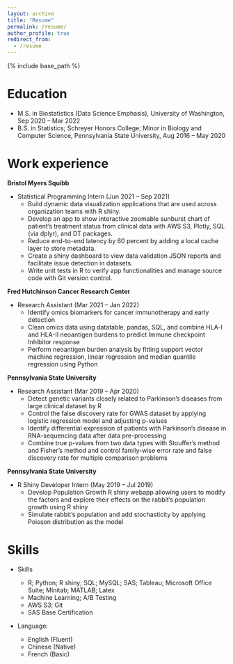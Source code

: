 ```yaml
---
layout: archive
title: "Resume"
permalink: /resume/
author_profile: true
redirect_from:
  - /resume
---
```


{% include base_path %}

Education
======
* M.S. in Biostatistics (Data Science Emphasis), University of Washington, Sep 2020 – Mar 2022
* B.S. in Statistics; Schreyer Honors College; Minor in Biology and Computer Science, Pennsylvania State University, Aug 2016 – May 2020


Work experience
======
**Bristol Myers Squibb**
* Statistical Programming Intern (Jun 2021 – Sep 2021)
  * Build dynamic data visualization applications that are used across organization teams with R shiny.
  * Develop an app to show interactive zoomable sunburst chart of patient’s treatment status from clinical data with AWS S3, Plotly, SQL (via dplyr), and DT packages.
  * Reduce end-to-end latency by 60 percent by adding a local cache layer to store metadata.
  * Create a shiny dashboard to view data validation JSON reports and facilitate issue detection in datasets.
  * Write unit tests in R to verify app functionalities and manage source code with Git version control.

**Fred Hutchinson Cancer Research Center**
* Research Assistant (Mar 2021 – Jan 2022)
  * Identify omics biomarkers for cancer immunotherapy and early detection
  * Clean omics data using datatable, pandas, SQL, and combine HLA-I and HLA-II neoantigen burdens to predict Immune checkpoint Inhibitor response
  * Perform neoantigen burden analysis by fitting support vector machine regression, linear regression and median quantile regression using Python  

**Pennsylvania State University**
* Research Assistant (Mar 2019 – Apr 2020)
  * Detect genetic variants closely related to Parkinson’s diseases from large clinical dataset by R
  * Control the false discovery rate for GWAS dataset by applying logistic regression model and adjusting p-values
  * Identify differential expression of patients with Parkinson’s disease in RNA-sequencing data after data pre-processing
  * Combine true p-values from two data types with Stouffer’s method and Fisher’s method and control family-wise error rate and false discovery rate for multiple comparison problems
  
**Pennsylvania State University**
* R Shiny Developer Intern (May 2019 – Jul 2019)
  * Develop Population Growth R shiny webapp allowing users to modify the factors and explore their effects on the rabbit’s population growth using R shiny
  * Simulate rabbit’s population and add stochasticity by applying Poisson distribution as the model

Skills
======
* Skills
  * R; Python; R shiny; SQL; MySQL; SAS; Tableau; Microsoft Office Suite; Minitab; MATLAB; Latex
  * Machine Learning; A/B Testing
  * AWS S3; Git
  * SAS Base Certification
  
* Language: 
  * English (Fluent)
  * Chinese (Native)
  * French (Basic)


  

  

